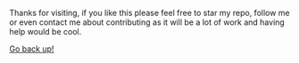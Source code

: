Thanks for visiting, if you like this please feel free to star my repo, follow me or even contact me about contributing as it will be a lot of work and having help would be cool.

[Go back up!](https://github.com/Rafase282/My-FreeCodeCamp-Code/wiki#welcome)